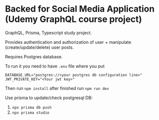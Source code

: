 # Backed for Social Media Application (Udemy GraphQL course project)
GraphQL, Prisma, Typescript study project.

Provides authentication and authorization of user + manipulate (create/update/delete) user posts.


Requires Postgres database.

To run it you need to have `.env` file where you put 
```
DATABASE_URL="postgres://<your postgres db configuration line>"
JWT_PRIVATE_KEY="<Your jwt key>"
```

Then run `npm install` after finished run `npm run dev`


Use prisma to update/check postgresql DB:
1. `npx prisma db push`
2. `npx prisma studio`
